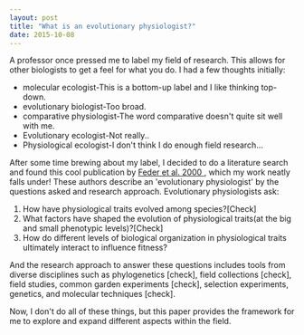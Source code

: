 ```yaml
---
layout: post
title: "What is an evolutionary physiologist?"
date: 2015-10-08
---
```


A professor once pressed me to label my field of research. This allows for other biologists to get a feel for what you do. I had a few thoughts initially:   

* molecular ecologist-This is a bottom-up label and I like thinking top-down.    
* evolutionary biologist-Too broad.
* comparative physiologist-The word comparative doesn't quite sit well with me.
* Evolutionary ecologist-Not really..
* Physiological ecologist-I don't think I do enough field research...


After some time brewing about my label, I decided to do a literature search and found this cool publication by <a href="http://www.jstor.org/stable/221735?seq=1#page_scan_tab_contents">Feder et al. 2000 </a>, which my work neatly falls under! These authors describe an 'evolutionary physiologist' by the questions asked and research approach. Evolutionary physiologists ask:    

1. How have physiological traits evolved among species?[Check] 
2. What factors have shaped the evolution of physiological traits(at the big and small phenotypic levels)?[Check] 
3. How do different levels of biological organization in physiological traits ultimately interact to influence fitness?  

And the research approach to answer these questions includes tools from diverse disciplines such as phylogenetics [check], field collections [check], field studies, common garden experiments [check], selection experiments, genetics, and molecular techniques [check]. 

Now, I don't do all of these things, but this paper provides the framework for me to explore and expand different aspects within the field. 



